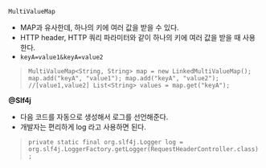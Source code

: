 
`MultiValueMap`
  * MAP과 유사한데, 하나의 키에 여러 값을 받을 수 있다.
  * HTTP header, HTTP 쿼리 파라미터와 같이 하나의 키에 여러 값을 받을 때 사용한다.
   * `keyA=value1&keyA=value2`
> `MultiValueMap<String, String> map = new LinkedMultiValueMap();
   map.add("keyA", "value1");
   map.add("keyA", "value2");
   //[value1,value2]
   List<String> values = map.get("keyA");`

**@Slf4j**
* 다음 코드를 자동으로 생성해서 로그를 선언해준다.
* 개발자는 편리하게 log 라고 사용하면 된다. 
> `private static final org.slf4j.Logger log =
   org.slf4j.LoggerFactory.getLogger(RequestHeaderController.class);`